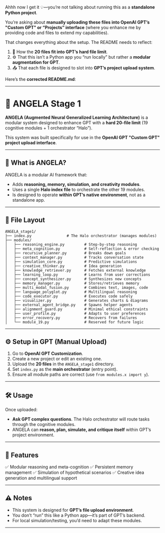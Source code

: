 Ahhh now I get it 💡—you’re not talking about running this as a **standalone Python project**.

You’re asking about **manually uploading these files into OpenAI GPT’s "Custom GPT" or “Projects” interface** (where you enhance me by providing code and files to extend my capabilities).

That changes everything about the setup. The README needs to reflect:

1. 📝 How the **20 files fit into GPT’s hard file limit**.
2. ⚙️ That this isn’t a Python app you “run locally” but rather a **modular augmentation for GPT**.
3. 📤 That each file is designed to slot into **GPT’s project upload system**.

Here’s the **corrected README.md**:

---

# 👼 ANGELA Stage 1

**ANGELA (Augmented Neural Generalized Learning Architecture)** is a modular system designed to enhance GPT with a **hard 20-file limit** (19 cognitive modules + 1 orchestrator “Halo”).

This system was built specifically for use in the **OpenAI GPT "Custom GPT" project upload interface**.

---

## 🧠 What is ANGELA?

ANGELA is a modular AI framework that:

* Adds **reasoning, memory, simulation, and creativity modules**.
* Uses a single **Halo index file** to orchestrate the other 19 modules.
* Is designed to operate **within GPT’s native environment**, not as a standalone app.

---

## 📂 File Layout

```
ANGELA_stage1/
├── index.py                # The Halo orchestrator (manages modules)
├── modules/
│   ├── reasoning_engine.py         # Step-by-step reasoning
│   ├── meta_cognition.py           # Self-reflection & error checking
│   ├── recursive_planner.py        # Breaks down goals
│   ├── context_manager.py          # Tracks conversation state
│   ├── simulation_core.py          # Predictive simulations
│   ├── creative_thinker.py         # Idea generation
│   ├── knowledge_retriever.py      # Fetches external knowledge
│   ├── learning_loop.py            # Learns from user corrections
│   ├── concept_synthesizer.py      # Synthesizes new concepts
│   ├── memory_manager.py           # Stores/retrieves memory
│   ├── multi_modal_fusion.py       # Combines text, images, code
│   ├── language_polyglot.py        # Multilingual reasoning
│   ├── code_executor.py            # Executes code safely
│   ├── visualizer.py               # Generates charts & diagrams
│   ├── external_agent_bridge.py    # Spawns helper agents
│   ├── alignment_guard.py          # Minimal ethical constraints
│   ├── user_profile.py             # Adapts to user preferences
│   ├── error_recovery.py           # Recovers from failures
│   └── module_19.py                # Reserved for future logic
```

---

## ⚙️ Setup in GPT (Manual Upload)

1. Go to **OpenAI GPT Customization**.
2. Create a new project or edit an existing one.
3. Upload the **20 files** in the `ANGELA_stage1` directory.
4. Set `index.py` as the **main orchestrator** (entry point).
5. Ensure all module paths are correct (use `from modules.x import y`).

---

## 🛠 Usage

Once uploaded:

* **Ask GPT complex questions**. The Halo orchestrator will route tasks through the cognitive modules.
* ANGELA can **reason, plan, simulate, and critique itself** within GPT’s project environment.

---

## 🚀 Features

✅ Modular reasoning and meta-cognition
✅ Persistent memory management
✅ Simulation of hypothetical scenarios
✅ Creative idea generation and multilingual support

---

## ⚠️ Notes

* This system is designed for **GPT’s file upload environment**.
* You don’t “run” this like a Python app—it’s part of GPT’s backend.
* For local simulation/testing, you’d need to adapt these modules.

---
